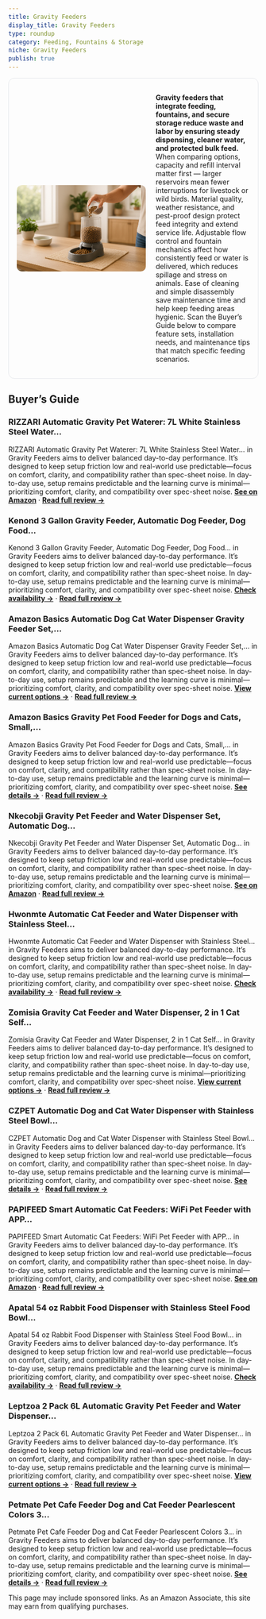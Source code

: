 ```yaml
---
title: Gravity Feeders
display_title: Gravity Feeders
type: roundup
category: Feeding, Fountains & Storage
niche: Gravity Feeders
publish: true
---
```


<section class="hero-split" style="width:100%;box-sizing:border-box;border:1px solid #e5e7eb;border-radius:12px;padding:16px;display:grid;grid-template-columns:minmax(260px,40%) 1fr;gap:20px;align-items:center;"><figure style="margin:0;"><img src="/hero/roundups/feeding-fountains-storage/gravity-feeders.webp" alt="" style="width:100%;height:auto;display:block;border-radius:10px;"/></figure><div class="hero-copy" style="min-width:0;"><p><strong>Gravity feeders that integrate feeding, fountains, and secure storage reduce waste and labor by ensuring steady dispensing, cleaner water, and protected bulk feed.</strong> When comparing options, capacity and refill interval matter first &mdash; larger reservoirs mean fewer interruptions for livestock or wild birds. Material quality, weather resistance, and pest-proof design protect feed integrity and extend service life. Adjustable flow control and fountain mechanics affect how consistently feed or water is delivered, which reduces spillage and stress on animals. Ease of cleaning and simple disassembly save maintenance time and help keep feeding areas hygienic. Scan the Buyer’s Guide below to compare feature sets, installation needs, and maintenance tips that match specific feeding scenarios.</p></div></section>


<h2>Buyer’s Guide</h2>
<h3>RIZZARI Automatic Gravity Pet Waterer: 7L White Stainless Steel Water…</h3>
<p>RIZZARI Automatic Gravity Pet Waterer: 7L White Stainless Steel Water… in Gravity Feeders aims to deliver balanced day-to-day performance. It’s designed to keep setup friction low and real-world use predictable&mdash;focus on comfort, clarity, and compatibility rather than spec-sheet noise. In day-to-day use, setup remains predictable and the learning curve is minimal&mdash;prioritizing comfort, clarity, and compatibility over spec-sheet noise. <a href="https://amzn.to/46D8C8s" target="_blank" rel="nofollow sponsored noopener noopener" target="_blank"><strong>See on Amazon</strong></a> · <a href="/reviews/rizzari-automatic-gravity-pet-waterer-7l-white-stainless-steel-water-di-fcc73e98/"><strong>Read full review &rarr;</strong></a></p>
<h3>Kenond 3 Gallon Gravity Feeder, Automatic Dog Feeder, Dog Food…</h3>
<p>Kenond 3 Gallon Gravity Feeder, Automatic Dog Feeder, Dog Food… in Gravity Feeders aims to deliver balanced day-to-day performance. It’s designed to keep setup friction low and real-world use predictable&mdash;focus on comfort, clarity, and compatibility rather than spec-sheet noise. In day-to-day use, setup remains predictable and the learning curve is minimal&mdash;prioritizing comfort, clarity, and compatibility over spec-sheet noise. <a href="https://amzn.to/48MZ63Q" target="_blank" rel="nofollow sponsored noopener noopener" target="_blank"><strong>Check availability &rarr;</strong></a> · <a href="/reviews/kenond-3-gallon-gravity-feeder-automatic-dog-feeder-dog-food-dispenser-8b5247b4/"><strong>Read full review &rarr;</strong></a></p>
<h3>Amazon Basics Automatic Dog Cat Water Dispenser Gravity Feeder Set,…</h3>
<p>Amazon Basics Automatic Dog Cat Water Dispenser Gravity Feeder Set,… in Gravity Feeders aims to deliver balanced day-to-day performance. It’s designed to keep setup friction low and real-world use predictable&mdash;focus on comfort, clarity, and compatibility rather than spec-sheet noise. In day-to-day use, setup remains predictable and the learning curve is minimal&mdash;prioritizing comfort, clarity, and compatibility over spec-sheet noise. <a href="https://amzn.to/48O4V0U" target="_blank" rel="nofollow sponsored noopener noopener" target="_blank"><strong>View current options &rarr;</strong></a> · <a href="/reviews/amazon-basics-automatic-dog-cat-water-dispenser-gravity-feeder-set-pack-ac3f66be/"><strong>Read full review &rarr;</strong></a></p>
<h3>Amazon Basics Gravity Pet Food Feeder for Dogs and Cats, Small,…</h3>
<p>Amazon Basics Gravity Pet Food Feeder for Dogs and Cats, Small,… in Gravity Feeders aims to deliver balanced day-to-day performance. It’s designed to keep setup friction low and real-world use predictable&mdash;focus on comfort, clarity, and compatibility rather than spec-sheet noise. In day-to-day use, setup remains predictable and the learning curve is minimal&mdash;prioritizing comfort, clarity, and compatibility over spec-sheet noise. <a href="https://amzn.to/4gWDLXX" target="_blank" rel="nofollow sponsored noopener noopener" target="_blank"><strong>See details &rarr;</strong></a> · <a href="/reviews/amazon-basics-gravity-pet-food-feeder-for-dogs-and-cats-small-6-pound-c-3309f64e/"><strong>Read full review &rarr;</strong></a></p>
<h3>Nkecobji Gravity Pet Feeder and Water Dispenser Set, Automatic Dog…</h3>
<p>Nkecobji Gravity Pet Feeder and Water Dispenser Set, Automatic Dog… in Gravity Feeders aims to deliver balanced day-to-day performance. It’s designed to keep setup friction low and real-world use predictable&mdash;focus on comfort, clarity, and compatibility rather than spec-sheet noise. In day-to-day use, setup remains predictable and the learning curve is minimal&mdash;prioritizing comfort, clarity, and compatibility over spec-sheet noise. <a href="https://amzn.to/4o9btfi" target="_blank" rel="nofollow sponsored noopener noopener" target="_blank"><strong>See on Amazon</strong></a> · <a href="/reviews/nkecobji-gravity-pet-feeder-and-water-dispenser-set-automatic-dog-feede-70626998/"><strong>Read full review &rarr;</strong></a></p>
<h3>Hwonmte Automatic Cat Feeder and Water Dispenser with Stainless Steel…</h3>
<p>Hwonmte Automatic Cat Feeder and Water Dispenser with Stainless Steel… in Gravity Feeders aims to deliver balanced day-to-day performance. It’s designed to keep setup friction low and real-world use predictable&mdash;focus on comfort, clarity, and compatibility rather than spec-sheet noise. In day-to-day use, setup remains predictable and the learning curve is minimal&mdash;prioritizing comfort, clarity, and compatibility over spec-sheet noise. <a href="https://amzn.to/4nYzeX8" target="_blank" rel="nofollow sponsored noopener noopener" target="_blank"><strong>Check availability &rarr;</strong></a> · <a href="/reviews/hwonmte-automatic-cat-feeder-and-water-dispenser-with-stainless-steel-b-e614b06d/"><strong>Read full review &rarr;</strong></a></p>
<h3>Zomisia Gravity Cat Feeder and Water Dispenser, 2 in 1 Cat Self…</h3>
<p>Zomisia Gravity Cat Feeder and Water Dispenser, 2 in 1 Cat Self… in Gravity Feeders aims to deliver balanced day-to-day performance. It’s designed to keep setup friction low and real-world use predictable&mdash;focus on comfort, clarity, and compatibility rather than spec-sheet noise. In day-to-day use, setup remains predictable and the learning curve is minimal&mdash;prioritizing comfort, clarity, and compatibility over spec-sheet noise. <a href="https://amzn.to/4o58Uuy" target="_blank" rel="nofollow sponsored noopener noopener" target="_blank"><strong>View current options &rarr;</strong></a> · <a href="/reviews/zomisia-gravity-cat-feeder-and-water-dispenser-2-in-1-cat-self-feeder-w-e53de80b/"><strong>Read full review &rarr;</strong></a></p>
<h3>CZPET Automatic Dog and Cat Water Dispenser with Stainless Steel Bowl…</h3>
<p>CZPET Automatic Dog and Cat Water Dispenser with Stainless Steel Bowl… in Gravity Feeders aims to deliver balanced day-to-day performance. It’s designed to keep setup friction low and real-world use predictable&mdash;focus on comfort, clarity, and compatibility rather than spec-sheet noise. In day-to-day use, setup remains predictable and the learning curve is minimal&mdash;prioritizing comfort, clarity, and compatibility over spec-sheet noise. <a href="https://amzn.to/48arjS2" target="_blank" rel="nofollow sponsored noopener noopener" target="_blank"><strong>See details &rarr;</strong></a> · <a href="/reviews/czpet-automatic-dog-and-cat-water-dispenser-with-stainless-steel-bowl-g-fe46d611/"><strong>Read full review &rarr;</strong></a></p>
<h3>PAPIFEED Smart Automatic Cat Feeders: WiFi Pet Feeder with APP…</h3>
<p>PAPIFEED Smart Automatic Cat Feeders: WiFi Pet Feeder with APP… in Gravity Feeders aims to deliver balanced day-to-day performance. It’s designed to keep setup friction low and real-world use predictable&mdash;focus on comfort, clarity, and compatibility rather than spec-sheet noise. In day-to-day use, setup remains predictable and the learning curve is minimal&mdash;prioritizing comfort, clarity, and compatibility over spec-sheet noise. <a href="https://amzn.to/48KUVpi" target="_blank" rel="nofollow sponsored noopener noopener" target="_blank"><strong>See on Amazon</strong></a> · <a href="/reviews/papifeed-smart-automatic-cat-feeders-wifi-pet-feeder-with-app-control-f-8429fabd/"><strong>Read full review &rarr;</strong></a></p>
<h3>Apatal 54 oz Rabbit Food Dispenser with Stainless Steel Food Bowl…</h3>
<p>Apatal 54 oz Rabbit Food Dispenser with Stainless Steel Food Bowl… in Gravity Feeders aims to deliver balanced day-to-day performance. It’s designed to keep setup friction low and real-world use predictable&mdash;focus on comfort, clarity, and compatibility rather than spec-sheet noise. In day-to-day use, setup remains predictable and the learning curve is minimal&mdash;prioritizing comfort, clarity, and compatibility over spec-sheet noise. <a href="https://amzn.to/46UG9K7" target="_blank" rel="nofollow sponsored noopener noopener" target="_blank"><strong>Check availability &rarr;</strong></a> · <a href="/reviews/apatal-54-oz-rabbit-food-dispenser-with-stainless-steel-food-bowl-hangi-600fc95d/"><strong>Read full review &rarr;</strong></a></p>
<h3>Leptzoa 2 Pack 6L Automatic Gravity Pet Feeder and Water Dispenser…</h3>
<p>Leptzoa 2 Pack 6L Automatic Gravity Pet Feeder and Water Dispenser… in Gravity Feeders aims to deliver balanced day-to-day performance. It’s designed to keep setup friction low and real-world use predictable&mdash;focus on comfort, clarity, and compatibility rather than spec-sheet noise. In day-to-day use, setup remains predictable and the learning curve is minimal&mdash;prioritizing comfort, clarity, and compatibility over spec-sheet noise. <a href="https://amzn.to/42WYEMI" target="_blank" rel="nofollow sponsored noopener noopener" target="_blank"><strong>View current options &rarr;</strong></a> · <a href="/reviews/leptzoa-2-pack-6l-automatic-gravity-pet-feeder-and-water-dispenser-set-115c0c46/"><strong>Read full review &rarr;</strong></a></p>
<h3>Petmate Pet Cafe Feeder Dog and Cat Feeder Pearlescent Colors 3…</h3>
<p>Petmate Pet Cafe Feeder Dog and Cat Feeder Pearlescent Colors 3… in Gravity Feeders aims to deliver balanced day-to-day performance. It’s designed to keep setup friction low and real-world use predictable&mdash;focus on comfort, clarity, and compatibility rather than spec-sheet noise. In day-to-day use, setup remains predictable and the learning curve is minimal&mdash;prioritizing comfort, clarity, and compatibility over spec-sheet noise. <a href="https://amzn.to/4nB4Kur" target="_blank" rel="nofollow sponsored noopener noopener" target="_blank"><strong>See details &rarr;</strong></a> · <a href="/reviews/petmate-pet-cafe-feeder-dog-and-cat-feeder-pearlescent-colors-3-sizes-m-22df2330/"><strong>Read full review &rarr;</strong></a></p>
<aside class="disclosure">This page may include sponsored links. As an Amazon Associate, this site may earn from qualifying purchases.</aside>
